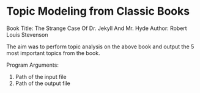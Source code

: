# Topic Modeling from Classic Books

Book Title: The Strange Case Of Dr. Jekyll And Mr. Hyde
Author:  Robert Louis Stevenson

The aim was to perform topic analysis on the above book and output the 5 most important topics from the book.

Program Arguments:
1. Path of the input file
2. Path of the output file

